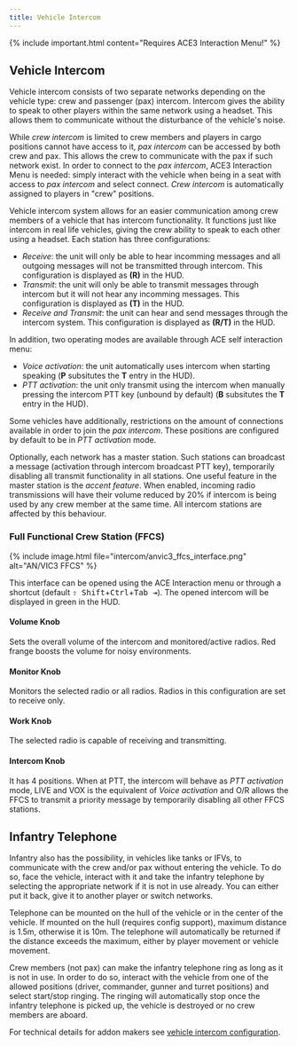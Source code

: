 ```yaml
---
title: Vehicle Intercom
---
```


{% include important.html content="Requires ACE3 Interaction Menu!" %}

## Vehicle Intercom

Vehicle intercom consists of two separate networks depending on the vehicle type: crew and passenger (pax) intercom. Intercom gives the ability to speak to other players within the same network using a headset. This allows them to communicate without the disturbance of the vehicle's noise.

While *crew intercom* is limited to crew members and players in cargo positions cannot have access to it, *pax intercom* can be accessed by both crew and pax. This allows the crew to communicate with the pax if such network exist. In order to connect to the *pax intercom*, ACE3 Interaction Menu is needed: simply interact with the vehicle when being in a seat with access to *pax intercom* and select connect. *Crew intercom* is automatically assigned to players in "crew" positions.

Vehicle intercom system allows for an easier communication among crew members of a vehicle that has intercom functionality. It functions just like intercom in real life vehicles, giving the crew ability to speak to each other using a headset. Each station has three configurations:

  - *Receive*: the unit will only be able to hear incomming messages and all outgoing messages will not be transmitted through intercom. This configuration is displayed as **(R)** in the HUD.
  - *Transmit*: the unit will only be able to transmit messages through intercom but it will not hear any incomming messages. This configuration is displayed as **(T)** in the HUD.
  - *Receive and Transmit*: the unit can hear and send messages through the intercom system. This configuration is displayed as **(R/T)** in the HUD.

In addition, two operating modes are available through ACE self interaction menu:

  - *Voice activation*: the unit automatically uses intercom when starting speaking (**P** subsitutes the **T** entry in the HUD).
  - *PTT activation*: the unit only transmit using the intercom when manually pressing the intercom PTT key (unbound by default) (**B** subsitutes the **T** entry in the HUD).

Some vehicles have additionally, restrictions on the amount of connections available in order to join the *pax intercom*. These positions are configured by default to be in *PTT activation* mode.

Optionally, each network has a master station. Such stations can broadcast a message (activation through intercom broadcast PTT key), temporarily disabling all transmit functionality in all stations. One useful feature in the master station is the *accent feature*. When enabled, incoming radio transmissions will have their volume reduced by 20% if intercom is being used by any crew member at the same time. All intercom stations are affected by this behaviour.

### Full Functional Crew Station (FFCS)

{% include image.html file="intercom/anvic3_ffcs_interface.png" alt="AN/VIC3 FFCS" %}

This interface can be opened using the ACE Interaction menu or through a shortcut (default <kbd>⇧&nbsp;Shift</kbd>+<kbd>Ctrl</kbd>+<kbd>Tab&nbsp;⇥</kbd>). The opened intercom will be displayed in green in the HUD.

#### Volume Knob

Sets the overall volume of the intercom and monitored/active radios. Red frange boosts the volume for noisy environments.

#### Monitor Knob

Monitors the selected radio or all radios. Radios in this configuration are set to receive only.

#### Work Knob

The selected radio is capable of receiving and transmitting.

#### Intercom Knob

It has 4 positions. When at PTT, the intercom will behave as *PTT activation* mode, LIVE and VOX is the equivalent of *Voice activation* and O/R allows the FFCS to transmit a priority message by temporarily disabling all other FFCS stations.


## Infantry Telephone

Infantry also has the possibility, in vehicles like tanks or IFVs, to communicate with the crew and/or pax without entering the vehicle. To do so, face the vehicle, interact with it and take the infantry telephone by selecting the appropriate network if it is not in use already. You can either put it back, give it to another player or switch networks.

Telephone can be mounted on the hull of the vehicle or in the center of the vehicle. If mounted on the hull (requires config support), maximum distance is 1.5m, otherwise it is 10m. The telephone will automatically be returned if the distance exceeds the maximum, either by player movement or vehicle movement.

Crew members (not pax) can make the infantry telephone ring as long as it is not in use. In order to do so, interact with the vehicle from one of the allowed positions (driver, commander, gunner and turret positions) and select start/stop ringing. The ringing will automatically stop once the infantry telephone is picked up, the vehicle is destroyed or no crew members are aboard.

For technical details for addon makers see [vehicle intercom configuration](/wiki/frameworks/vehicle-intercom).
